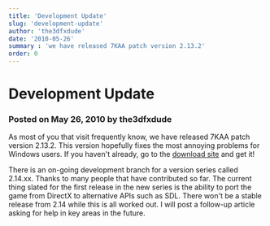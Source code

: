 ```yaml
---
title: 'Development Update'
slug: 'development-update'
author: 'the3dfxdude'
date: '2010-05-26'
summary : 'we have released 7KAA patch version 2.13.2'
order: 0
---
```


# Development Update

### Posted on May 26, 2010 by the3dfxdude

As most of you that visit frequently know, we have released 7KAA patch version 2.13.2.  This version hopefully fixes the most annoying problems for Windows users.  If you haven't already, go to the [download site](../download/v2.13.2.html) and get it!

There is an on-going development branch for a version series called 2.14.xx.  Thanks to many people that have contributed so far.  The current thing slated for the first release in the new series is the ability to port the game from DirectX to alternative APIs such as SDL.  There won't be a stable release from 2.14 while this is all worked out. I will post a follow-up article asking for help in key areas in the future.
